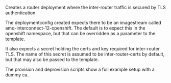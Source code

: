 Creates a router deployment where the inter-router traffic is secured
by TLS authentication.

The deploymentconfig created expects there to be an imagestream called
amq-interconnect-12-openshift. The default is to expect this in the
openshift namespace, but that can be overridden as a parameter to the
template.

It also expects a secret holding the certs and key required for
inter-router TLS. The name of this secret is assumed to be
inter-router-certs by default, but that may also be passed to the
template.

The provision and deprovision scripts show a full example setup with a
dummy ca.